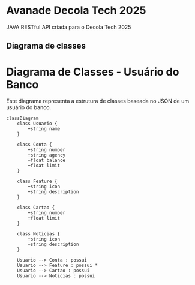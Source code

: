 # Avanade Decola Tech 2025 
JAVA RESTful API criada para o Decola Tech 2025

## Diagrama de classes

# Diagrama de Classes - Usuário do Banco

Este diagrama representa a estrutura de classes baseada no JSON de um usuário do banco.

```mermaid
classDiagram
    class Usuario {
        +string name
    }

    class Conta {
        +string number
        +string agency
        +float balance
        +float limit
    }

    class Feature {
        +string icon
        +string description
    }

    class Cartao {
        +string number
        +float limit
    }

    class Noticias {
        +string icon
        +string description
    }

    Usuario --> Conta : possui
    Usuario --> Feature : possui *
    Usuario --> Cartao : possui
    Usuario --> Noticias : possui

```
